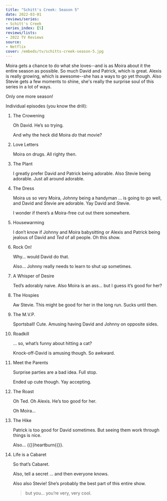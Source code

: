 ```yaml
---
title: "Schitt's Creek: Season 5"
date: 2022-03-01
reviews/series:
- Schitt's Creek
series_index: [5]
reviews/lists:
- 2022 TV Reviews
source:
- Netflix
cover: /embeds/tv/schitts-creek-season-5.jpg
---
```

Moira gets a chance to do what she loves--and is as Moira about it the entire season as possible. So much David and Patrick, which is great. Alexis is really growing, which is awesome--she has a ways to go yet though. Also Stevie gets a few moments to shine, she's really the surprise soul of this series in a lot of ways. 

Only one more season!

<!--more-->

Individual episodes (you know the drill):

1. The Crowening

    Oh David. He’s so trying.

    And why the heck did Moira _do_ that movie?

2. Love Letters

    Moira on drugs. All righty then.

3. The Plant

    I greatly prefer David and Patrick being adorable. Also Stevie being adorable. Just all around adorable.

4. The Dress

    Moira us so very Moira, Johnny being a handyman … is going to go well, and David and Stevie are adorable. Yay David and Stevie.

    I wonder if there’s a Moira-free cut out there somewhere.

5. Housewarming

    I don’t know if Johnny and Moira babysitting or Alexis and Patrick being jealous of David and _Ted_ of all people. Oh this show.

6. Rock On!

    Why… would David do that.

    Also… Johnny really needs to learn to shut up sometimes.

7. A Whisper of Desire

    Ted’s adorably naive. Also Moira is an ass… but I guess it’s good for her?

8. The Hospies

    Aw Stevie. This might be good for her in the long run. Sucks until then.

9. The M.V.P.

    Sportsball! Cute. Amusing having David and Johnny on opposite sides.

10. Roadkill

    … so, what’s funny about hitting a cat?

    Knock-off-David is amusing though. So awkward.

11. Meet the Parents

    Surprise parties are a bad idea. Full stop.

    Ended up cute though. Yay accepting.

12. The Roast

    Oh Ted. Oh Alexis. He’s too good for her. 

    Oh Moira…

13. The Hike

    Patrick is too good for David sometimes. But seeing them work through things is nice. 

    Also… {{<spoiler>}}heartburn{{</spoiler>}}. 

14. Life is a Cabaret

    So that’s Cabaret. 

    Also, tell a secret … and then everyone knows. 

    Also also Stevie! She’s probably the best part of this entire show. 

    > but you… you’re very, very cool. 
